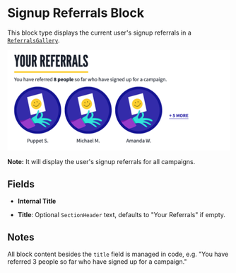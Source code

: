 # Signup Referrals Block

This block type displays the current user's signup referrals in a [`ReferralsGallery`](../features/referrals-gallery.md).

![Signup Referrals Block](../../.gitbook/assets/referrals-gallery-truncated.png)

**Note:** It will display the user's signup referrals for all campaigns.

## Fields

-   **Internal Title**

-   **Title**: Optional `SectionHeader` text, defaults to "Your Referrals" if empty.

## Notes

All block content besides the `title` field is managed in code, e.g. "You have referred 3 people so far who have signed up for a campaign."
